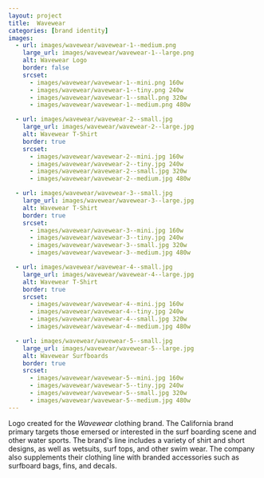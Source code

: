 ```yaml
---
layout: project
title:  Wavewear
categories: [brand identity]
images:
  - url: images/wavewear/wavewear-1--medium.png
    large_url: images/wavewear/wavewear-1--large.png
    alt: Wavewear Logo
    border: false
    srcset:
      - images/wavewear/wavewear-1--mini.png 160w
      - images/wavewear/wavewear-1--tiny.png 240w
      - images/wavewear/wavewear-1--small.png 320w
      - images/wavewear/wavewear-1--medium.png 480w

  - url: images/wavewear/wavewear-2--small.jpg
    large_url: images/wavewear/wavewear-2--large.jpg
    alt: Wavewear T-Shirt
    border: true
    srcset:
      - images/wavewear/wavewear-2--mini.jpg 160w
      - images/wavewear/wavewear-2--tiny.jpg 240w
      - images/wavewear/wavewear-2--small.jpg 320w
      - images/wavewear/wavewear-2--medium.jpg 480w

  - url: images/wavewear/wavewear-3--small.jpg
    large_url: images/wavewear/wavewear-3--large.jpg
    alt: Wavewear T-Shirt
    border: true
    srcset:
      - images/wavewear/wavewear-3--mini.jpg 160w
      - images/wavewear/wavewear-3--tiny.jpg 240w
      - images/wavewear/wavewear-3--small.jpg 320w
      - images/wavewear/wavewear-3--medium.jpg 480w

  - url: images/wavewear/wavewear-4--small.jpg
    large_url: images/wavewear/wavewear-4--large.jpg
    alt: Wavewear T-Shirt
    border: true
    srcset:
      - images/wavewear/wavewear-4--mini.jpg 160w
      - images/wavewear/wavewear-4--tiny.jpg 240w
      - images/wavewear/wavewear-4--small.jpg 320w
      - images/wavewear/wavewear-4--medium.jpg 480w

  - url: images/wavewear/wavewear-5--small.jpg
    large_url: images/wavewear/wavewear-5--large.jpg
    alt: Wavewear Surfboards
    border: true
    srcset:
      - images/wavewear/wavewear-5--mini.jpg 160w
      - images/wavewear/wavewear-5--tiny.jpg 240w
      - images/wavewear/wavewear-5--small.jpg 320w
      - images/wavewear/wavewear-5--medium.jpg 480w
---
```


Logo created for the _Wavewear_ clothing brand. The California brand primary targets those emersed or interested in the surf boarding scene and other water sports. The brand's line includes a variety of shirt and short designs, as well as wetsuits, surf tops, and other swim wear. The company also supplements their clothing line with branded accessories such as surfboard bags, fins, and decals.
